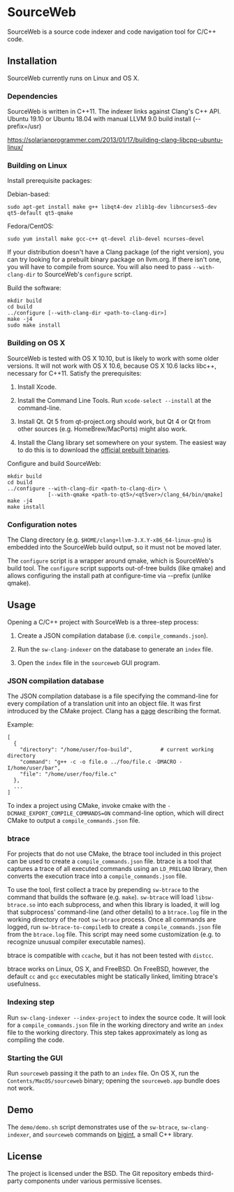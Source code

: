 SourceWeb
=========

SourceWeb is a source code indexer and code navigation tool for C/C++ code.

Installation
------------

SourceWeb currently runs on Linux and OS X.


### Dependencies

SourceWeb is written in C++11.  The indexer links against Clang's C++ API.
Ubuntu 19.10 or Ubuntu 18.04 with manual LLVM 9.0 build install (--prefix=/usr)

https://solarianprogrammer.com/2013/01/17/building-clang-libcpp-ubuntu-linux/


### Building on Linux

Install prerequisite packages:

Debian-based:

    sudo apt-get install make g++ libqt4-dev zlib1g-dev libncurses5-dev qt5-default qt5-qmake                      

Fedora/CentOS:

    sudo yum install make gcc-c++ qt-devel zlib-devel ncurses-devel

If your distribution doesn't have a Clang package (of the right version), you
can try looking for a prebuilt binary package on llvm.org.  If there isn't one,
you will have to compile from source.  You will also need to pass
`--with-clang-dir` to SourceWeb's `configure` script.

Build the software:

    mkdir build
    cd build
    ../configure [--with-clang-dir <path-to-clang-dir>]
    make -j4
    sudo make install


### Building on OS X

SourceWeb is tested with OS X 10.10, but is likely to work with some older
versions.  It will not work with OS X 10.6, because OS X 10.6 lacks libc++,
necessary for C++11.  Satisfy the prerequisites:

1. Install Xcode.

2. Install the Command Line Tools.  Run `xcode-select --install` at the
   command-line.

3. Install Qt.  Qt 5 from qt-project.org should work, but Qt 4 or Qt from other
   sources (e.g. HomeBrew/MacPorts) might also work.

4. Install the Clang library set somewhere on your system.  The easiest way to
   do this is to download the
   [official prebuilt binaries](http://llvm.org/releases/download.html).

Configure and build SourceWeb:

    mkdir build
    cd build
    ../configure --with-clang-dir <path-to-clang-dir> \
                 [--with-qmake <path-to-qt5>/<qt5ver>/clang_64/bin/qmake]
    make -j4
    make install


### Configuration notes

The Clang directory (e.g. `$HOME/clang+llvm-3.X.Y-x86_64-linux-gnu`) is
embedded into the SourceWeb build output, so it must not be moved later.

The `configure` script is a wrapper around qmake, which is SourceWeb's build
tool.  The `configure` script supports out-of-tree builds (like qmake) and
allows configuring the install path at configure-time via --prefix (unlike
qmake).


Usage
-----

Opening a C/C++ project with SourceWeb is a three-step process:

1. Create a JSON compilation database (i.e. `compile_commands.json`).

2. Run the `sw-clang-indexer` on the database to generate an `index` file.

3. Open the `index` file in the `sourceweb` GUI program.


### JSON compilation database

The JSON compilation database is a file specifying the command-line for every
compilation of a translation unit into an object file.  It was first introduced
by the CMake project.  Clang has a [page][1] describing the format.

[1]: http://clang.llvm.org/docs/JSONCompilationDatabase.html

Example:

    [
      {
        "directory": "/home/user/foo-build",         # current working directory
        "command": "g++ -c -o file.o ../foo/file.c -DMACRO -I/home/user/bar",
        "file": "/home/user/foo/file.c"
      },
      ...
    ]

To index a project using CMake, invoke cmake with the
`-DCMAKE_EXPORT_COMPILE_COMMANDS=ON` command-line option, which will direct
CMake to output a `compile_commands.json` file.


### btrace

For projects that do not use CMake, the btrace tool included in this project
can be used to create a `compile_commands.json` file.  btrace is a tool that
captures a trace of all executed commands using an `LD_PRELOAD` library, then
converts the execution trace into a `compile_commands.json` file.

To use the tool, first collect a trace by prepending `sw-btrace` to the
command that builds the software (e.g. `make`).  `sw-btrace` will load
`libsw-btrace.so` into each subprocess, and when this library is loaded, it
will log that subprocess' command-line (and other details) to a `btrace.log`
file in the working directory of the root `sw-btrace` process.  Once all
commands are logged, run `sw-btrace-to-compiledb` to create a
`compile_commands.json` file from the `btrace.log` file.  This script may need
some customization (e.g. to recognize unusual compiler executable names).

btrace is compatible with `ccache`, but it has not been tested with `distcc`.

btrace works on Linux, OS X, and FreeBSD.  On FreeBSD, however, the default
`cc` and `gcc` executables might be statically linked, limiting btrace's
usefulness.


### Indexing step

Run `sw-clang-indexer --index-project` to index the source code.  It will look
for a `compile_commands.json` file in the working directory and write an `index`
file to the working directory.  This step takes approximately as long as
compiling the code.


### Starting the GUI

Run `sourceweb` passing it the path to an `index` file.  On OS X, run the
`Contents/MacOS/sourceweb` binary; opening the `sourceweb.app` bundle does not
work.


Demo
----

The `demo/demo.sh` script demonstrates use of the `sw-btrace`,
`sw-clang-indexer`, and `sourceweb` commands on [bigint][2], a small C++
library.

[2]: https://mattmccutchen.net/bigint/


License
-------

The project is licensed under the BSD.  The Git repository embeds third-party
components under various permissive licenses.

